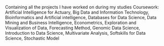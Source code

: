 Containing all the projects I have worked on during my studies
Coursework:
Artificial Intelligence for Actuary, Big Data and Information Technology, Bioinformatics and Artificial intelligence, Databases for Data Science, Data Mining and Business Intelligence, Econometrics, Exploration and Visualization of Data, Forecasting Method, Genomic Data Science, Introduction to Data Science, Multivariate Analysis, Softskills for Data Science, Stochastic Model 
